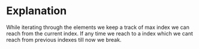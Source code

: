 # Explanation

While iterating through the elements we keep a track of max index we can reach from the current index.
If any time we reach to a index which we cant reach from previous indexes till now we break.